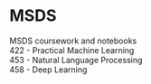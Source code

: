 # MSDS
MSDS coursework and notebooks <br>
422 - Practical Machine Learning <br>
453 - Natural Language Processing <br>
458 - Deep Learning
